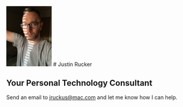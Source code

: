 <img src="/images/me.jpg"  width="120" >
# Justin Rucker

## Your Personal Technology Consultant

Send an email to [jruckus@mac.com](jruckus@mac.com) and let me know how I can help. 
